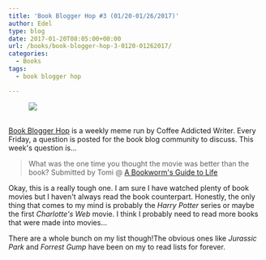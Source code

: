 ```yaml
---
title: 'Book Blogger Hop #3 (01/20-01/26/2017)'
author: Edel
type: blog
date: 2017-01-20T08:05:00+00:00
url: /books/book-blogger-hop-3-0120-01262017/
categories:
  - Books
tags:
  - book blogger hop

---
```

<figure><a rel="_nofollow" href="http://www.coffeeaddictedwriter.com/p/blog-page.html"><img src="https://i1.wp.com/3.bp.blogspot.com/-2bKizvp-A9w/WEjGAM4OjJI/AAAAAAAAV50/nU3xHQNtvSQQ8dRsB8OueG061E99KPrYACLcB/s1600/Book%2BBlogger%2BHop%2B%2528Final%2529.png?w=663&#038;ssl=1" data-recalc-dims="1" /></a></figure> 

<a rel="_nofollow" href="http://www.coffeeaddictedwriter.com/p/blog-page.html"></a>

<a rel="_nofollow" href="http://www.coffeeaddictedwriter.com/p/blog-page.html"><br /> </a><a rel="_nofollow" href="http://www.coffeeaddictedwriter.com/p/blog-page.html">Book Blogger Hop</a> is a weekly meme run by Coffee Addicted Writer. Every Friday, a question is posted for the book blog community to discuss. This week's question is&#8230;

> What was the one time you thought the movie was better than the book? Submitted by Tomi @ [A Bookworm's Guide to Life][1]

Okay, this is a really tough one. I am sure I have watched plenty of book movies but I haven't always read the book counterpart. Honestly, the only thing that comes to my mind is probably the _Harry Potter_ series or maybe the first _Charlotte's Web_ movie. I think I probably need to read more books that were made into movies&#8230;

There are a whole bunch on my list though!The obvious ones like _Jurassic Park_ and _Forrest Gump_ have been on my to read lists for forever.

 [1]: http://www.abgtl.co.uk/